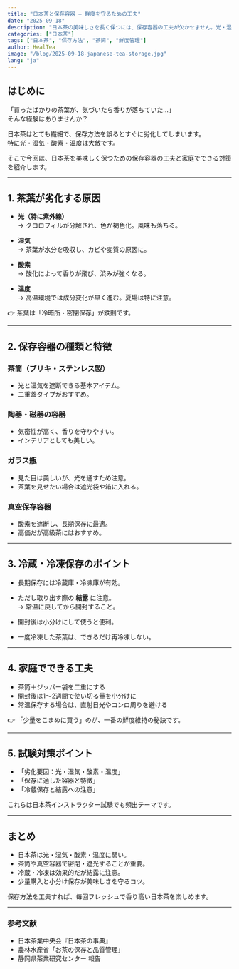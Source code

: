 ```yaml
---
title: "日本茶と保存容器 ― 鮮度を守るための工夫"
date: "2025-09-18"
description: "日本茶の美味しさを長く保つには、保存容器の工夫が欠かせません。光・湿気・酸素から茶葉を守る方法と、最適な保存容器の選び方を解説します。"
categories: ["日本茶"]
tags: ["日本茶", "保存方法", "茶筒", "鮮度管理"]
author: HealTea
image: "/blog/2025-09-18-japanese-tea-storage.jpg"
lang: "ja"
---
```


## はじめに
「買ったばかりの茶葉が、気づいたら香りが落ちていた…」  
そんな経験はありませんか？  

日本茶はとても繊細で、保存方法を誤るとすぐに劣化してしまいます。  
特に光・湿気・酸素・温度は大敵です。  

そこで今回は、日本茶を美味しく保つための保存容器の工夫と家庭でできる対策を紹介します。  


---

## 1. 茶葉が劣化する原因
- **光（特に紫外線）**  
  → クロロフィルが分解され、色が褐色化。風味も落ちる。  

- **湿気**  
  → 茶葉が水分を吸収し、カビや変質の原因に。  

- **酸素**  
  → 酸化によって香りが飛び、渋みが強くなる。  

- **温度**  
  → 高温環境では成分変化が早く進む。夏場は特に注意。  

👉 茶葉は「冷暗所・密閉保存」が鉄則です。  

---

## 2. 保存容器の種類と特徴
### 茶筒（ブリキ・ステンレス製）
- 光と湿気を遮断できる基本アイテム。  
- 二重蓋タイプがおすすめ。  

### 陶器・磁器の容器
- 気密性が高く、香りを守りやすい。  
- インテリアとしても美しい。  

### ガラス瓶
- 見た目は美しいが、光を通すため注意。  
- 茶葉を見せたい場合は遮光袋や箱に入れる。  

### 真空保存容器
- 酸素を遮断し、長期保存に最適。  
- 高価だが高級茶にはおすすめ。  

---

## 3. 冷蔵・冷凍保存のポイント
- 長期保存には冷蔵庫・冷凍庫が有効。  
- ただし取り出す際の **結露** に注意。  
  → 常温に戻してから開封すること。  

- 開封後は小分けにして使うと便利。  
- 一度冷凍した茶葉は、できるだけ再冷凍しない。  

---

## 4. 家庭でできる工夫
- 茶筒＋ジッパー袋を二重にする  
- 開封後は1〜2週間で使い切る量を小分けに  
- 常温保存する場合は、直射日光やコンロ周りを避ける  

👉 「少量をこまめに買う」のが、一番の鮮度維持の秘訣です。  

---

## 5. 試験対策ポイント
- 「劣化要因：光・湿気・酸素・温度」  
- 「保存に適した容器と特徴」  
- 「冷蔵保存と結露への注意」  

これらは日本茶インストラクター試験でも頻出テーマです。  

---

## まとめ
- 日本茶は光・湿気・酸素・温度に弱い。  
- 茶筒や真空容器で密閉・遮光することが重要。  
- 冷蔵・冷凍は効果的だが結露に注意。  
- 少量購入と小分け保存が美味しさを守るコツ。  

保存方法を工夫すれば、毎回フレッシュで香り高い日本茶を楽しめます。  

---

### 参考文献
- 日本茶業中央会『日本茶の事典』  
- 農林水産省「お茶の保存と品質管理」  
- 静岡県茶業研究センター 報告  
